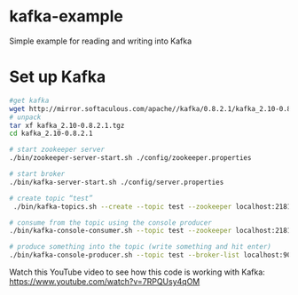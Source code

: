 # kafka-example
Simple example for reading and writing into Kafka


# Set up Kafka

```bash
#get kafka
wget http://mirror.softaculous.com/apache//kafka/0.8.2.1/kafka_2.10-0.8.2.1.tgz
# unpack
tar xf kafka_2.10-0.8.2.1.tgz
cd kafka_2.10-0.8.2.1

# start zookeeper server
./bin/zookeeper-server-start.sh ./config/zookeeper.properties

# start broker
./bin/kafka-server-start.sh ./config/server.properties 

# create topic “test”
 ./bin/kafka-topics.sh --create --topic test --zookeeper localhost:2181 --partitions 1 --replication-factor 1

# consume from the topic using the console producer
./bin/kafka-console-consumer.sh --topic test --zookeeper localhost:2181

# produce something into the topic (write something and hit enter)
./bin/kafka-console-producer.sh --topic test --broker-list localhost:9092
```

Watch this YouTube video to see how this code is working with Kafka: https://www.youtube.com/watch?v=7RPQUsy4qOM
